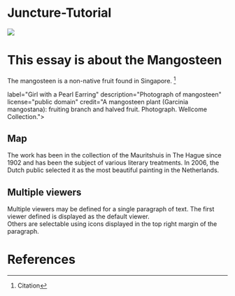 # Juncture-Tutorial

<a href="https://juncture-digital.org"><img src="https://juncture-digital.org/images/ve-button.png"></a>

<param ve-config 
       title="Essay Title"
       author="Author"
       banner="https://iiif.wellcomecollection.org/image/V0044770/full/1338%2C/0/default.jpg" 
       layout="vertical">

<!-- Entities discussed throughout the essay are typically defined before the essay text and
     are thus available in all text.  Entity identifiers (QIDs) can be found in either
     Wikipedia or Wikidata (https://www.wikidata.org)> -->
<param ve-entity eid="Q170662"> <!-- Mangosteen -->


# This essay is about the Mangosteen
       
The mangosteen is a non-native fruit found in Singapore. [^1]
<param ve-image 
       manifest="https://iiif.wellcomecollection.org/image/V0044770/full/1338%2C/0/default.jpg">label="Girl with a Pearl Earring" 
       description="Photograph of mangosteen" 
       license="public domain" 
       credit="A mangosteen plant (Garcinia mangostana): fruiting branch and halved fruit. Photograph. Wellcome Collection.">

## Map

The work has been in the collection of the Mauritshuis in The Hague since 1902 and has been the subject of various 
literary treatments. In 2006, the Dutch public selected it as the most beautiful painting in the Netherlands.
<param ve-map center="Q36600" zoom="11" prefer-geojson>

## Multiple viewers

Multiple viewers may be defined for a single paragraph of text.  The first viewer defined is displayed as the default viewer.  
Others are selectable using icons displayed in the top right margin of the paragraph.
<param ve-image 
       manifest="https://iiif.juncture-digital.org/manifest/6dd738aed85597cac540ad31dd5818e86ef7f2918c7b43a9eb3123d5538e6e4c">
<param ve-map center="Q36600" zoom="11">

# References

[^1]: Citation
